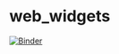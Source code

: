 # web_widgets

[![Binder](https://mybinder.org/badge_logo.svg)](https://mybinder.org/v2/gh/jemme07/web_widgets.git/master)

